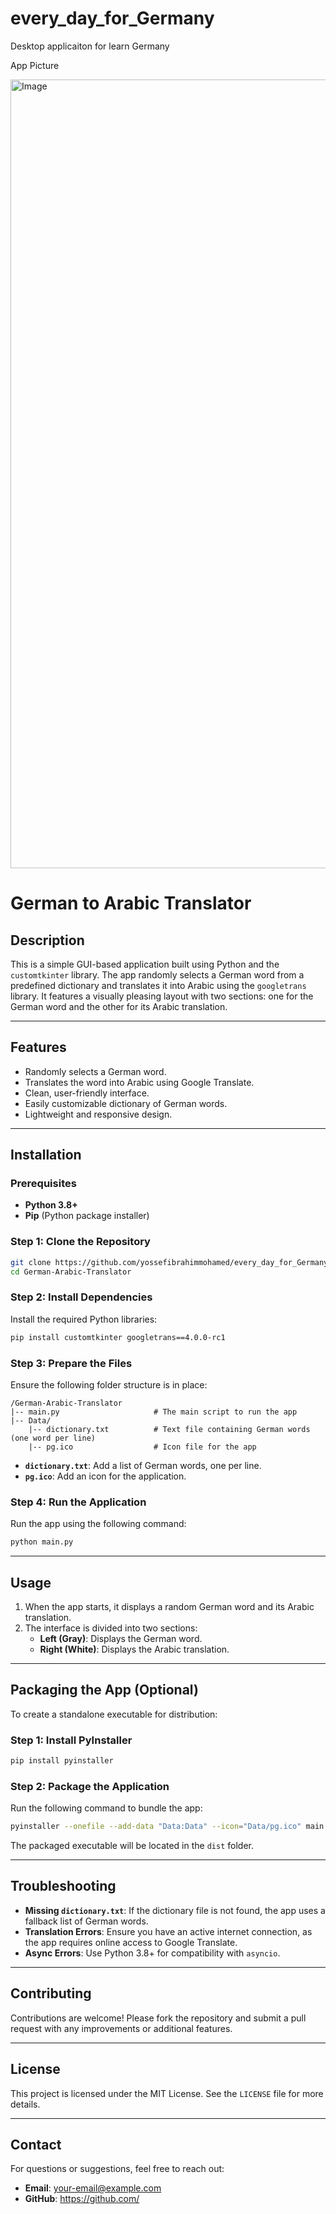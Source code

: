 # every_day_for_Germany
Desktop applicaiton for learn Germany

App Picture 

<img width="1262" alt="Image" src="https://github.com/user-attachments/assets/7af351b1-3994-472e-81db-31de80e93a61" />


# German to Arabic Translator

## Description
This is a simple GUI-based application built using Python and the `customtkinter` library. The app randomly selects a German word from a predefined dictionary and translates it into Arabic using the `googletrans` library. It features a visually pleasing layout with two sections: one for the German word and the other for its Arabic translation.

---

## Features
- Randomly selects a German word.
- Translates the word into Arabic using Google Translate.
- Clean, user-friendly interface.
- Easily customizable dictionary of German words.
- Lightweight and responsive design.

---

## Installation

### Prerequisites
- **Python 3.8+**
- **Pip** (Python package installer)

### Step 1: Clone the Repository
```bash
git clone https://github.com/yossefibrahimmohamed/every_day_for_Germany.git
cd German-Arabic-Translator
```

### Step 2: Install Dependencies
Install the required Python libraries:
```bash
pip install customtkinter googletrans==4.0.0-rc1
```

### Step 3: Prepare the Files
Ensure the following folder structure is in place:
```
/German-Arabic-Translator
|-- main.py                     # The main script to run the app
|-- Data/
    |-- dictionary.txt          # Text file containing German words (one word per line)
    |-- pg.ico                  # Icon file for the app
```

- **`dictionary.txt`**: Add a list of German words, one per line.
- **`pg.ico`**: Add an icon for the application.

### Step 4: Run the Application
Run the app using the following command:
```bash
python main.py
```

---

## Usage
1. When the app starts, it displays a random German word and its Arabic translation.
2. The interface is divided into two sections:
   - **Left (Gray)**: Displays the German word.
   - **Right (White)**: Displays the Arabic translation.

---

## Packaging the App (Optional)
To create a standalone executable for distribution:

### Step 1: Install PyInstaller
```bash
pip install pyinstaller
```

### Step 2: Package the Application
Run the following command to bundle the app:
```bash
pyinstaller --onefile --add-data "Data:Data" --icon="Data/pg.ico" main.py
```

The packaged executable will be located in the `dist` folder.

---

## Troubleshooting
- **Missing `dictionary.txt`**: If the dictionary file is not found, the app uses a fallback list of German words.
- **Translation Errors**: Ensure you have an active internet connection, as the app requires online access to Google Translate.
- **Async Errors**: Use Python 3.8+ for compatibility with `asyncio`.

---

## Contributing
Contributions are welcome! Please fork the repository and submit a pull request with any improvements or additional features.

---

## License
This project is licensed under the MIT License. See the `LICENSE` file for more details.

---

## Contact
For questions or suggestions, feel free to reach out:
- **Email**: [your-email@example.com](mailto:yossefmohamedsalah2001@gmail.com)
- **GitHub**: [https://github.com/<your-username>]((https://github.com/yossefibrahimmohamed/))

